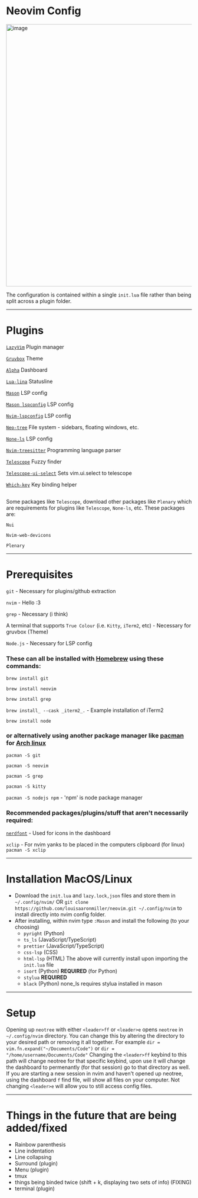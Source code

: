 # Neovim Config
<img width="709" alt="image" src="https://github.com/user-attachments/assets/e55b8dd1-ac88-4f8a-b0f1-fe86d40d6992" />

The configuration is contained within a single `init.lua` file rather than being split across a plugin folder.

------------

# Plugins
[`LazyVim`](https://www.lazyvim.org/installation) Plugin manager

[`Gruvbox`](https://github.com/ellisonleao/gruvbox.nvim) Theme

[`Alpha`](https://github.com/goolord/alpha-nvim) Dashboard

[`Lua-lina`](https://github.com/nvim-lualine/lualine.nvim) Statusline

[`Mason`](https://github.com/mason-org/mason.nvim) LSP config

[`Mason lspconfig`](https://github.com/mason-org/mason-lspconfig.nvim) LSP config

[`Nvim-lspconfig`](https://github.com/neovim/nvim-lspconfig) LSP config

[`Neo-tree`](https://github.com/nvim-neo-tree/neo-tree.nvim) File system - sidebars, floating windows, etc.

[`None-ls`](https://github.com/nvimtools/none-ls.nvim) LSP config

[`Nvim-treesitter`](https://github.com/nvim-treesitter/nvim-treesitter) Programming language parser

[`Telescope`](https://github.com/nvim-telescope/telescope.nvim) Fuzzy finder

[`Telescope-ui-select`](https://github.com/nvim-telescope/telescope-ui-select.nvim) Sets vim.ui.select to telescope

[`Which-key`](https://github.com/folke/which-key.nvim) Key binding helper

## 

Some packages like `Telescope`, download other packages like `Plenary` which are requirements for plugins like `Telescope`, `None-ls`, etc. These packages are:

`Nui`

`Nvim-web-devicons`

`Plenary`

---

# Prerequisites
`git` - Necessary for plugins/github extraction

`nvim` - Hello :3

`grep` - Necessary (i think)

A terminal that supports `True Colour` (i.e. `Kitty`, `iTerm2`, etc) - Necessary for gruvbox (Theme)

`Node.js` - Necessary for LSP config

### These can all be installed with [Homebrew](https://brew.sh/) using these commands:

`brew install git`

`brew install neovim`

`brew install grep`

`brew install_ --cask _iterm2_.` - Example installation of iTerm2

`brew install node`

### or alternatively using another package manager like [pacman](https://wiki.archlinux.org/title/Pacman) for [Arch linux](https://archlinux.org/)

`pacman -S git`

`pacman -S neovim`

`pacman -S grep`

`pacman -S kitty`

`pacman -S nodejs npm` - 'npm' is node package manager

### Recommended packages/plugins/stuff that aren't necessarily required:

[`nerdfont`](https://www.nerdfonts.com/) - Used for icons in the dashboard

`xclip` - For nvim yanks to be placed in the computers clipboard (for linux) `pacman -S xclip`

---

# Installation MacOS/Linux
 - Download the `init.lua` and `lazy.lock,json` files and store them in `~/.config/nvim/` OR `git clone https://github.com/louisaaronmiller/neovim.git ~/.config/nvim` to install directly into nvim config folder.
 - After installing, within nvim type `:Mason` and install the following (to your choosing)
     - `pyright`         (Python)
     - `ts_ls`           (JavaScript/TypeScript)
     - `prettier`        (JavaScript/TypeScript)
     - `css-lsp`         (CSS)
     - `html-lsp`        (HTML)
  The above will currently install upon importing the `init.lua` file
     - `isort`           (Python) **REQUIRED** (for Python)
     - `stylua`          **REQUIRED**
     - `black`           (Python)
none_ls requires stylua installed in mason

---

# Setup
Opening up `neotree` with either `<leader>ff` or `<leader>e` opens `neotree` in `~/.config/nvim` directory. You can change this by altering the directory to your desired path or removing it all together. For example `dir = vim.fn.expand("~/Documents/Code")` or `dir = "/home/username/Documents/Code"` Changing the `<leader>ff` keybind to this path will change neotree for that specific keybind, upon use it will change the dashboard to permenantly (for that session) go to that directory as well. If you are starting a new session in nvim and haven't opened up neotree, using the dashboard `f` find file, will show all files on your computer. Not changing `<leader>e` will allow you to still access config files.


---

# Things in the future that are being added/fixed
- Rainbow parenthesis
- Line indentation
- Line collapsing
- Surround (plugin)
- Menu (plugin)
- tmux
- things being binded twice (shift + k, displaying two sets of info) (FIXING)
- terminal (plugin)



